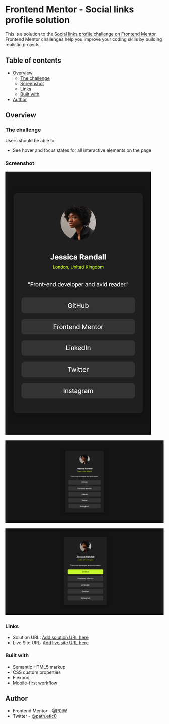 # Frontend Mentor - Social links profile solution

This is a solution to the [Social links profile challenge on Frontend Mentor](https://www.frontendmentor.io/challenges/social-links-profile-UG32l9m6dQ). Frontend Mentor challenges help you improve your coding skills by building realistic projects. 

## Table of contents

- [Overview](#overview)
  - [The challenge](#the-challenge)
  - [Screenshot](#screenshot)
  - [Links](#links)
  - [Built with](#built-with)
- [Author](#author)

## Overview

### The challenge

Users should be able to:

- See hover and focus states for all interactive elements on the page

### Screenshot

![Screenshot for Mobile Devices](/screenshots/Mobile%20Devices.png)

![Screenshot for Desktop Devices](/screenshots/Desktop%20Devices.png)

![Screenshot for Active State](/screenshots/Active%20State.png)

### Links

- Solution URL: [Add solution URL here](https://github.com/P0IW/Social_link_profile/tree/main)
- Live Site URL: [Add live site URL here](https://p0iw.github.io/Social_Links_Profile_Page/#)

### Built with

- Semantic HTML5 markup
- CSS custom properties
- Flexbox
- Mobile-first workflow

## Author

- Frontend Mentor - [@P0IW](https://www.frontendmentor.io/profile/P0IW)
- Twitter - [@path.etic0](https://twitter.com/path_etic0)


